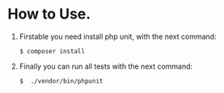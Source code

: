 # How to Use.

1. Firstable you need install php unit, with the next command:

    ```
    $ composer install
    ```

2. Finally you can run all tests with the next command:

    ```
    $  ./vendor/bin/phpunit
    ```